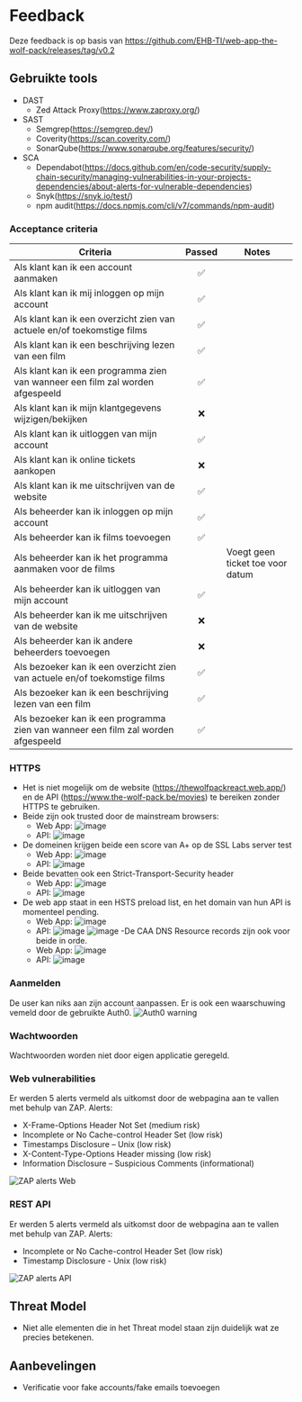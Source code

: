 # Feedback
Deze feedback is op basis van https://github.com/EHB-TI/web-app-the-wolf-pack/releases/tag/v0.2

## Gebruikte tools
- DAST
    - Zed Attack Proxy(https://www.zaproxy.org/)
- SAST
    - Semgrep(https://semgrep.dev/)
    - Coverity(https://scan.coverity.com/)
    - SonarQube(https://www.sonarqube.org/features/security/)
- SCA
    - Dependabot(https://docs.github.com/en/code-security/supply-chain-security/managing-vulnerabilities-in-your-projects-dependencies/about-alerts-for-vulnerable-dependencies)
    - Snyk(https://snyk.io/test/)
    - npm audit(https://docs.npmjs.com/cli/v7/commands/npm-audit)

### Acceptance criteria

| Criteria                                                                              |  Passed | Notes |
| ------------------------------------------------------------------------------------- |  :----: | ----- |
| Als klant kan ik een account aanmaken | :white_check_mark: |
| Als klant kan ik mij inloggen op mijn account | :white_check_mark: |
| Als klant kan ik een overzicht zien van actuele en/of toekomstige films | :white_check_mark: |
| Als klant kan ik een beschrijving lezen van een film | :white_check_mark: |
| Als klant kan ik een programma zien van wanneer een film zal worden afgespeeld | :white_check_mark: |
| Als klant kan ik mijn klantgegevens wijzigen/bekijken | :x: |
| Als klant kan ik uitloggen van mijn account | :white_check_mark: |
| Als klant kan ik online tickets aankopen | :x: |
| Als klant kan ik me uitschrijven van de website | :white_check_mark: |
| Als beheerder kan ik inloggen op mijn account | :white_check_mark: |
| Als beheerder kan ik films toevoegen | :white_check_mark: |
| Als beheerder kan ik het programma aanmaken voor de films |  | Voegt geen ticket toe voor datum |
| Als beheerder kan ik uitloggen van mijn account | :white_check_mark: |
| Als beheerder kan ik me uitschrijven van de website | :x: |
| Als beheerder kan ik andere beheerders toevoegen | :x: |
| Als bezoeker kan ik een overzicht zien van actuele en/of toekomstige films | :white_check_mark: |
| Als bezoeker kan ik een beschrijving lezen van een film | :white_check_mark: |
| Als bezoeker kan ik een programma zien van wanneer een film zal worden afgespeeld | :white_check_mark: |

### HTTPS

- Het is niet mogelijk om de website (https://thewolfpackreact.web.app/) en de API (https://www.the-wolf-pack.be/movies) te bereiken zonder HTTPS te gebruiken.
- Beide zijn ook trusted door de mainstream browsers:
  - Web App: ![image](https://user-images.githubusercontent.com/44073137/145893922-20acf930-21b3-44d4-ac92-3fae86a28812.png)
  - API: ![image](https://user-images.githubusercontent.com/44073137/145893989-36ef9542-5650-4f67-9392-2fcc755e32b8.png)
- De domeinen krijgen beide een score van A+ op de SSL Labs server test
  - Web App: ![image](https://user-images.githubusercontent.com/44073137/145894085-87d4b7bf-f194-4eca-83ce-adddf42003fc.png)
  - API: ![image](https://user-images.githubusercontent.com/44073137/145894194-ad31e210-8d27-4649-89c2-46d868d6bd6d.png)
- Beide bevatten ook een Strict-Transport-Security header
  - Web App: ![image](https://user-images.githubusercontent.com/44073137/145894428-bc9b705b-a33a-4a04-a084-c835ea209063.png)
  - API: ![image](https://user-images.githubusercontent.com/44073137/145894476-5858098d-4244-4d47-a37c-89d5a4a0bb78.png)
- De web app staat in een HSTS preload list, en het domain van hun API is momenteel pending.
  - Web App: ![image](https://user-images.githubusercontent.com/44073137/145894730-f6943b0c-e965-4106-9b36-30d13a85ee46.png)
  - API: ![image](https://user-images.githubusercontent.com/44073137/145895036-443ee55d-9c98-41a5-833f-f185a8e5a5f5.png)
  ![image](https://user-images.githubusercontent.com/44073137/145894801-c59a2d49-fce0-4935-8706-44a649e66922.png)
-De CAA DNS Resource records zijn ook voor beide in orde.
  - Web App: ![image](https://user-images.githubusercontent.com/44073137/145894962-b5e50b4f-8075-4d00-82c8-8700c995ea40.png)
  - API: ![image](https://user-images.githubusercontent.com/44073137/145895071-0f18e9a0-9826-43f7-9a73-7bc8a39a4e8c.png)

### Aanmelden
De user kan niks aan zijn account aanpassen. Er is ook een waarschuwing vemeld door de gebruikte Auth0.
![Auth0 warning](https://cdn.discordapp.com/attachments/649230019817635854/920046685688844329/unknown.png)

### Wachtwoorden
Wachtwoorden worden niet door eigen applicatie geregeld.

### Web vulnerabilities
Er werden 5 alerts vermeld als uitkomst door de webpagina aan te vallen met behulp van ZAP.
Alerts:
- X-Frame-Options Header Not Set (medium risk)
- Incomplete or No Cache-control Header Set (low risk)
- Timestamps Disclosure – Unix (low risk)
- X-Content-Type-Options Header missing (low risk)
- Information Disclosure – Suspicious Comments (informational)

![ZAP alerts Web](https://cdn.discordapp.com/attachments/649230019817635854/920047817010077716/unknown.png)

### REST API
Er werden 5 alerts vermeld als uitkomst door de webpagina aan te vallen met behulp van ZAP.
Alerts:
- Incomplete or No Cache-control Header Set (low risk)
- Timestamp Disclosure - Unix (low risk)

![ZAP alerts API](https://cdn.discordapp.com/attachments/649230019817635854/920047215358140426/unknown.png)

## Threat Model
- Niet alle elementen die in het Threat model staan zijn duidelijk wat ze precies betekenen.

## Aanbevelingen
- Verificatie voor fake accounts/fake emails toevoegen
